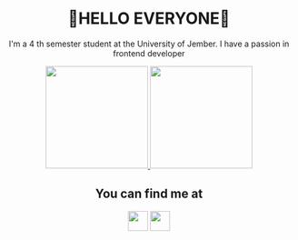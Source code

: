 
<h1 align="center">👋HELLO EVERYONE👋</h1>
<p align="center">I'm a 4 th semester student at the University of Jember. I have a passion in frontend developer</p>

<!-- <h1 align="center">My Stats</h1> -->
<a href="https://github.com/rfasich24">
<p align="center">
<img height="180em" src="https://github-readme-stats.vercel.app/api?username=rfasich24&theme=algolia&hide_border=false&include_all_commits=true&count_private=true"></img>
<img height="180em" src="https://github-readme-stats.vercel.app/api/top-langs/?username=rfasich24&theme=algolia&hide_border=false&include_all_commits=true&count_private=true&layout=compact"></img>
<!--<br>![](https://github-readme-stats.vercel.app/api?username=rfasich24&theme=algolia&hide_border=false&include_all_commits=true&count_private=true)<br/>
![](https://github-readme-streak-stats.herokuapp.com/?user=rfasich24&theme=algolia&hide_border=false)<br/>
![](https://github-readme-stats.vercel.app/api/top-langs/?username=rfasich24&theme=algolia&hide_border=false&include_all_commits=true&count_private=true&layout=compact)-->
</p></a>

<!--### ✍️Random Dev Quote
![](https://quotes-github-readme.vercel.app/api?type=vetical&theme=tokyonight)-->

<h2 align="center">You can find me at</h2>
<p align="center">
<a href="https://www.linkedin.com/in/r-fasich-aulia-pratama-iman-84054a242?lipi=urn%3Ali%3Apage%3Ad_flagship3_profile_view_base_contact_details%3B8QVwSTpKQASjg3FQMalRZw%3D%3D">
<img height="35em"  src="https://img.shields.io/badge/LinkedIn-%230077B5.svg?logo=linkedin&logoColor=white"></img></a>
<a href="https://instagram.com/r.fasich24">
<img height="35em"  src="https://img.shields.io/badge/Instagram-%23E4405F.svg?logo=Instagram&logoColor=white"></img></a>
</p>

<!--# 💻Tech Stack
![JavaScript](https://img.shields.io/badge/javascript-%23323330.svg?style=flat&logo=javascript&logoColor=%23F7DF1E) ![HTML5](https://img.shields.io/badge/html5-%23E34F26.svg?style=flat&logo=html5&logoColor=white) ![Python](https://img.shields.io/badge/python-3670A0?style=flat&logo=python&logoColor=ffdd54) ![PHP](https://img.shields.io/badge/php-%23777BB4.svg?style=flat&logo=php&logoColor=white) ![CSS3](https://img.shields.io/badge/css3-%231572B6.svg?style=flat&logo=css3&logoColor=white) ![Adobe After Effects](https://img.shields.io/badge/Adobe%20After%20Effects-9999FF.svg?style=flat&logo=Adobe%20After%20Effects&logoColor=white) ![Adobe Photoshop](https://img.shields.io/badge/adobephotoshop-%2331A8FF.svg?style=flat&logo=adobephotoshop&logoColor=white) ![Adobe Lightroom](https://img.shields.io/badge/Adobe%20Lightroom-31A8FF.svg?style=flat&logo=Adobe%20Lightroom&logoColor=white) ![Adobe Premiere Pro](https://img.shields.io/badge/Adobe%20Premiere%20Pro-9999FF.svg?style=flat&logo=Adobe%20Premiere%20Pro&logoColor=white) ![Adobe Illustrator](https://img.shields.io/badge/adobeillustrator-%23FF9A00.svg?style=flat&logo=adobeillustrator&logoColor=white) ![Adobe InDesign](https://img.shields.io/badge/Adobe%20InDesign-49021F?style=flat&logo=adobeindesign&logoColor=white) ![Canva](https://img.shields.io/badge/Canva-%2300C4CC.svg?style=flat&logo=Canva&logoColor=white) 	![Figma](https://img.shields.io/badge/figma-%23F24E1E.svg?style=flat&logo=figma&logoColor=white)-->

